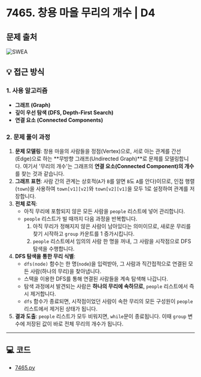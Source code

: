 # 7465. 창용 마을 무리의 개수 | D4

## 문제 출처
![SWEA](https://swexpertacademy.com/main/talk/solvingClub/problemView.do?solveclubId=AZgvQCv6GNXHBIT9&contestProbId=AWngfZVa9XwDFAQU&probBoxId=AZiiM-4KAVbHBIT9&type=PROBLEM&problemBoxTitle=A%ED%98%95_%EC%B6%94%EC%B2%9C+%ED%95%99%EC%8A%B5+%EC%9E%90%EB%A3%8C&problemBoxCnt=24)

## 💡 접근 방식

### 1. 사용 알고리즘
* **그래프 (Graph)**
* **깊이 우선 탐색 (DFS, Depth-First Search)**
* **연결 요소 (Connected Components)**

### 2. 문제 풀이 과정
1.  **문제 모델링**: 창용 마을의 사람들을 정점(Vertex)으로, 서로 아는 관계를 간선(Edge)으로 하는 **무방향 그래프(Undirected Graph)**로 문제를 모델링합니다. 여기서 '무리의 개수'는 그래프의 **연결 요소(Connected Component)의 개수**를 찾는 것과 같습니다.
2.  **그래프 표현**: 사람 간의 관계는 상호적(`A`가 `B`를 알면 `B`도 `A`를 안다)이므로, 인접 행렬(`town`)을 사용하여 `town[v1][v2]`와 `town[v2][v1]`을 모두 1로 설정하여 관계를 저장합니다.
3.  **전체 로직**:
    * 아직 무리에 포함되지 않은 모든 사람을 `people` 리스트에 넣어 관리합니다.
    * `people` 리스트가 빌 때까지 다음 과정을 반복합니다.
        1.  아직 무리가 정해지지 않은 사람이 남아있다는 의미이므로, 새로운 무리를 찾기 시작하고 `group` 카운트를 1 증가시킵니다.
        2.  `people` 리스트에서 임의의 사람 한 명을 꺼내, 그 사람을 시작점으로 DFS 탐색을 수행합니다.
4.  **DFS 탐색을 통한 무리 식별**:
    * `dfs(node)` 함수는 한 명(`node`)을 입력받아, 그 사람과 직간접적으로 연결된 모든 사람(하나의 무리)을 찾아냅니다.
    * 스택을 이용한 DFS를 통해 연결된 사람들을 계속 탐색해 나갑니다.
    * 탐색 과정에서 발견되는 사람은 **하나의 무리에 속하므로**, `people` 리스트에서 즉시 제거합니다.
    * `dfs` 함수가 종료되면, 시작점이었던 사람이 속한 무리의 모든 구성원이 `people` 리스트에서 제거된 상태가 됩니다.
5.  **결과 도출**: `people` 리스트가 모두 비워지면, `while`문이 종료됩니다. 이때 `group` 변수에 저장된 값이 바로 전체 무리의 개수가 됩니다.

---

## 💻 코드
* [7465.py](7465.py)